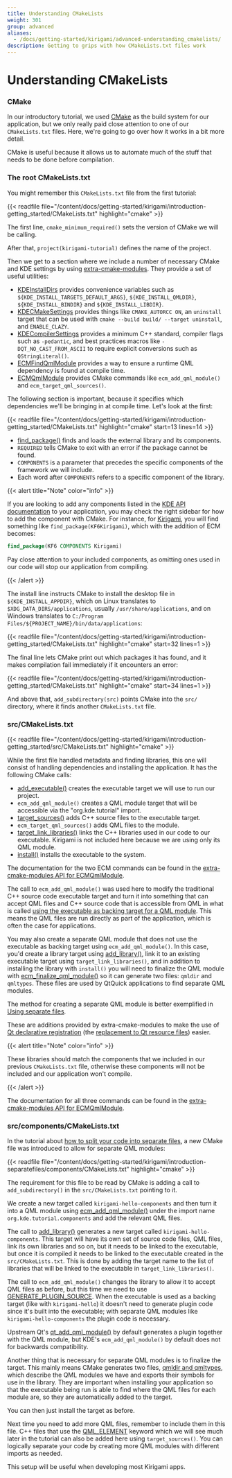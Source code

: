 ```yaml
---
title: Understanding CMakeLists
weight: 301
group: advanced
aliases:
  - /docs/getting-started/kirigami/advanced-understanding_cmakelists/
description: Getting to grips with how CMakeLists.txt files work
---
```


# Understanding CMakeLists

### CMake

In our introductory tutorial, we used [CMake](https://cmake.org/) as the build system for our application, but we only really paid close attention to one of our `CMakeLists.txt` files. Here, we're going to go over how it works in a bit more detail.

CMake is useful because it allows us to automate much of the stuff that needs to be done before compilation.

### The root CMakeLists.txt

You might remember this `CMakeLists.txt` file from the first tutorial:

\{{< readfile file="/content/docs/getting-started/kirigami/introduction-getting\_started/CMakeLists.txt" highlight="cmake" >\}}

The first line, `cmake_minimum_required()` sets the version of CMake we will be calling.

After that, `project(kirigami-tutorial)` defines the name of the project.

Then we get to a section where we include a number of necessary CMake and KDE settings by using [extra-cmake-modules](https://api.kde.org/ecm/). They provide a set of useful utilities:

* [KDEInstallDirs](https://api.kde.org/ecm/kde-module/KDEInstallDirs6.html) provides convenience variables such as `${KDE_INSTALL_TARGETS_DEFAULT_ARGS}`, `${KDE_INSTALL_QMLDIR}`, `${KDE_INSTALL_BINDIR}` and `${KDE_INSTALL_LIBDIR}`.
* [KDECMakeSettings](https://api.kde.org/ecm/kde-module/KDECMakeSettings.html) provides things like `CMAKE_AUTORCC ON`, an `uninstall` target that can be used with `cmake --build build/ --target uninstall`, and `ENABLE_CLAZY`.
* [KDECompilerSettings](https://api.kde.org/ecm/kde-module/KDECMakeSettings.html) provides a minimum C++ standard, compiler flags such as `-pedantic`, and best practices macros like `-DQT_NO_CAST_FROM_ASCII` to require explicit conversions such as `QStringLiteral()`.
* [ECMFindQmlModule](https://api.kde.org/ecm/module/ECMFindQmlModule.html) provides a way to ensure a runtime QML dependency is found at compile time.
* [ECMQmlModule](https://api.kde.org/ecm/module/ECMQmlModule.html) provides CMake commands like `ecm_add_qml_module()` and `ecm_target_qml_sources()`.

The following section is important, because it specifies which dependencies we'll be bringing in at compile time. Let's look at the first:

\{{< readfile file="/content/docs/getting-started/kirigami/introduction-getting\_started/CMakeLists.txt" highlight="cmake" start=13 lines=14 >\}}

* [find\_package()](https://cmake.org/cmake/help/latest/command/find\_package.html) finds and loads the external library and its components.
* `REQUIRED` tells CMake to exit with an error if the package cannot be found.
* `COMPONENTS` is a parameter that precedes the specific components of the framework we will include.
* Each word after `COMPONENTS` refers to a specific component of the library.

\{{< alert title="Note" color="info" >\}}

If you are looking to add any components listed in the [KDE API documentation](https://api.kde.org/) to your application, you may check the right sidebar for how to add the component with CMake. For instance, for [Kirigami](docs:kirigami2;), you will find something like `find_package(KF6Kirigami)`, which with the addition of ECM becomes:

```cmake
find_package(KF6 COMPONENTS Kirigami)
```

Pay close attention to your included components, as omitting ones used in our code will stop our application from compiling.

\{{< /alert >\}}

The install line instructs CMake to install the desktop file in `${KDE_INSTALL_APPDIR}`, which on Linux translates to `$XDG_DATA_DIRS/applications`, usually `/usr/share/applications`, and on Windows translates to `C:/Program Files/${PROJECT_NAME}/bin/data/applications`:

\{{< readfile file="/content/docs/getting-started/kirigami/introduction-getting\_started/CMakeLists.txt" highlight="cmake" start=32 lines=1 >\}}

The final line lets CMake print out which packages it has found, and it makes compilation fail immediately if it encounters an error:

\{{< readfile file="/content/docs/getting-started/kirigami/introduction-getting\_started/CMakeLists.txt" highlight="cmake" start=34 lines=1 >\}}

And above that, `add_subdirectory(src)` points CMake into the `src/` directory, where it finds another `CMakeLists.txt` file.

### src/CMakeLists.txt

\{{< readfile file="/content/docs/getting-started/kirigami/introduction-getting\_started/src/CMakeLists.txt" highlight="cmake" >\}}

While the first file handled metadata and finding libraries, this one will consist of handling dependencies and installing the application. It has the following CMake calls:

* [add\_executable()](https://cmake.org/cmake/help/latest/command/add\_executable.html) creates the executable target we will use to run our project.
* `ecm_add_qml_module()` creates a QML module target that will be accessible via the "org.kde.tutorial" import.
* [target\_sources()](https://cmake.org/cmake/help/latest/command/target\_sources.html) adds C++ source files to the executable target.
* `ecm_target_qml_sources()` adds QML files to the module.
* [target\_link\_libraries()](https://cmake.org/cmake/help/latest/command/target\_link\_libraries.html) links the C++ libraries used in our code to our executable. Kirigami is not included here because we are using only its QML module.
* [install()](https://cmake.org/cmake/help/latest/command/install.html) installs the executable to the system.

The documentation for the two ECM commands can be found in the [extra-cmake-modules API for ECMQmlModule](https://api.kde.org/ecm/module/ECMQmlModule.html).

The call to `ecm_add_qml_module()` was used here to modify the traditional C++ source code executable target and turn it into something that can accept QML files and C++ source code that is accessible from QML in what is called [using the executable as backing target for a QML module](https://doc.qt.io/qt-6/qt-add-qml-module.html#executable-as-a-qml-module). This means the QML files are run directly as part of the application, which is often the case for applications.

You may also create a separate QML module that does not use the executable as backing target using `ecm_add_qml_module()`. In this case, you'd create a library target using [add\_library()](https://cmake.org/cmake/help/latest/command/add\_library.html), link it to an existing executable target using `target_link_libraries()`, and in addition to installing the library with `install()` you will need to finalize the QML module with [ecm\_finalize\_qml\_module()](https://api.kde.org/ecm/module/ECMQmlModule.html) so it can generate two files: `qmldir` and `qmltypes`. These files are used by QtQuick applications to find separate QML modules.

The method for creating a separate QML module is better exemplified in [Using separate files](introduction-separatefiles/).

These are additions provided by extra-cmake-modules to make the use of [Qt declarative registration](https://doc.qt.io/qt-6.7/cmake-build-qml-application.html) (the [replacement to Qt resource files](https://doc.qt.io/qt-5/resources.html)) easier.

\{{< alert title="Note" color="info" >\}}

These libraries should match the components that we included in our previous `CMakeLists.txt` file, otherwise these components will not be included and our application won't compile.

\{{< /alert >\}}

The documentation for all three commands can be found in the [extra-cmake-modules API for ECMQmlModule](https://api.kde.org/ecm/module/ECMQmlModule.html).

### src/components/CMakeLists.txt

In the tutorial about [how to split your code into separate files](../../../../docs/getting-started/kirigami/introduction-separatefiles/#preparing-cmake-for-the-new-files), a new CMake file was introduced to allow for separate QML modules:

\{{< readfile file="/content/docs/getting-started/kirigami/introduction-separatefiles/components/CMakeLists.txt" highlight="cmake" >\}}

The requirement for this file to be read by CMake is adding a call to `add_subdirectory()` in the `src/CMakeLists.txt` pointing to it.

We create a new target called `kirigami-hello-components` and then turn it into a QML module using [ecm\_add\_qml\_module()](https://api.kde.org/ecm/module/ECMQmlModule.html) under the import name `org.kde.tutorial.components` and add the relevant QML files.

The call to [add\_library()](https://cmake.org/cmake/help/latest/command/add\_library.html) generates a new target called `kirigami-hello-components`. This target will have its own set of source code files, QML files, link its own libraries and so on, but it needs to be linked to the executable, but once it is compiled it needs to be linked to the executable created in the `src/CMakeLists.txt`. This is done by adding the target name to the list of libraries that will be linked to the executable in `target_link_libraries()`.

The call to `ecm_add_qml_module()` changes the library to allow it to accept QML files as before, but this time we need to use [GENERATE\_PLUGIN\_SOURCE](https://api.kde.org/ecm/module/ECMQmlModule.html). When the executable is used as a backing target (like with `kirigami-hello`) it doesn't need to generate plugin code since it's built into the executable; with separate QML modules like `kirigami-hello-components` the plugin code is necessary.

Upstream Qt's [qt\_add\_qml\_module()](https://doc.qt.io/qt-6/qt-add-qml-module.html#targets-and-plugin-targets) by default generates a plugin together with the QML module, but KDE's `ecm_add_qml_module()` by default does not for backwards compatibility.

Another thing that is necessary for separate QML modules is to finalize the target. This mainly means CMake generates two files, [qmldir and qmltypes](https://doc.qt.io/qt-6/qtqml-modules-qmldir.html), which describe the QML modules we have and exports their symbols for use in the library. They are important when installing your application so that the executable being run is able to find where the QML files for each module are, so they are automatically added to the target.

You can then just install the target as before.

Next time you need to add more QML files, remember to include them in this file. C++ files that use the [QML\_ELEMENT](https://doc.qt.io/qt-6/qtqml-cppintegration-definetypes.html) keyword which we will see much later in the tutorial can also be added here using `target_sources()`. You can logically separate your code by creating more QML modules with different imports as needed.

This setup will be useful when developing most Kirigami apps.
